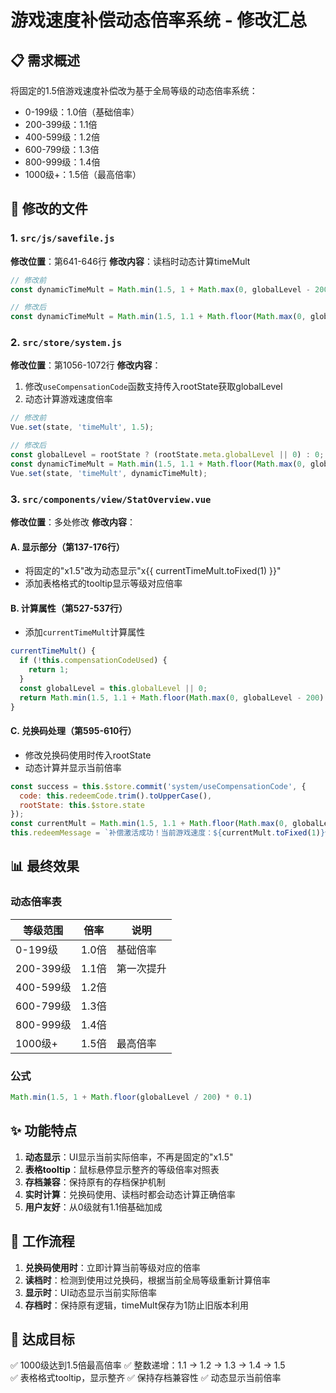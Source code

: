 # 游戏速度补偿动态倍率系统 - 修改汇总

## 📋 需求概述
将固定的1.5倍游戏速度补偿改为基于全局等级的动态倍率系统：
- 0-199级：1.0倍（基础倍率）
- 200-399级：1.1倍
- 400-599级：1.2倍
- 600-799级：1.3倍
- 800-999级：1.4倍
- 1000级+：1.5倍（最高倍率）

## 🔧 修改的文件

### 1. `src/js/savefile.js`
**修改位置**：第641-646行
**修改内容**：读档时动态计算timeMult
```javascript
// 修改前
const dynamicTimeMult = Math.min(1.5, 1 + Math.max(0, globalLevel - 200) * 0.1 / 200);

// 修改后  
const dynamicTimeMult = Math.min(1.5, 1.1 + Math.floor(Math.max(0, globalLevel - 200) / 200) * 0.1);
```

### 2. `src/store/system.js`
**修改位置**：第1056-1072行
**修改内容**：
1. 修改`useCompensationCode`函数支持传入rootState获取globalLevel
2. 动态计算游戏速度倍率
```javascript
// 修改前
Vue.set(state, 'timeMult', 1.5);

// 修改后
const globalLevel = rootState ? (rootState.meta.globalLevel || 0) : 0;
const dynamicTimeMult = Math.min(1.5, 1.1 + Math.floor(Math.max(0, globalLevel - 200) / 200) * 0.1);
Vue.set(state, 'timeMult', dynamicTimeMult);
```

### 3. `src/components/view/StatOverview.vue`
**修改位置**：多处修改
**修改内容**：

#### A. 显示部分（第137-176行）
- 将固定的"x1.5"改为动态显示"x{{ currentTimeMult.toFixed(1) }}"
- 添加表格格式的tooltip显示等级对应倍率

#### B. 计算属性（第527-537行）
- 添加`currentTimeMult`计算属性
```javascript
currentTimeMult() {
  if (!this.compensationCodeUsed) {
    return 1;
  }
  const globalLevel = this.globalLevel || 0;
  return Math.min(1.5, 1.1 + Math.floor(Math.max(0, globalLevel - 200) / 200) * 0.1);
}
```

#### C. 兑换码处理（第595-610行）
- 修改兑换码使用时传入rootState
- 动态计算并显示当前倍率
```javascript
const success = this.$store.commit('system/useCompensationCode', {
  code: this.redeemCode.trim().toUpperCase(),
  rootState: this.$store.state
});
const currentMult = Math.min(1.5, 1.1 + Math.floor(Math.max(0, globalLevel - 200) / 200) * 0.1);
this.redeemMessage = `补偿激活成功！当前游戏速度：${currentMult.toFixed(1)}倍`;
```

## 📊 最终效果

### 动态倍率表
| 等级范围 | 倍率 | 说明 |
|----------|------|------|
| 0-199级 | 1.0倍 | 基础倍率 |
| 200-399级 | 1.1倍 | 第一次提升 |
| 400-599级 | 1.2倍 | |
| 600-799级 | 1.3倍 | |
| 800-999级 | 1.4倍 | |
| 1000级+ | 1.5倍 | 最高倍率 |

### 公式
```javascript
Math.min(1.5, 1 + Math.floor(globalLevel / 200) * 0.1)
```

## ✨ 功能特点

1. **动态显示**：UI显示当前实际倍率，不再是固定的"x1.5"
2. **表格tooltip**：鼠标悬停显示整齐的等级倍率对照表
3. **存档兼容**：保持原有的存档保护机制
4. **实时计算**：兑换码使用、读档时都会动态计算正确倍率
5. **用户友好**：从0级就有1.1倍基础加成

## 🔄 工作流程

1. **兑换码使用时**：立即计算当前等级对应的倍率
2. **读档时**：检测到使用过兑换码，根据当前全局等级重新计算倍率
3. **显示时**：UI动态显示当前实际倍率
4. **存档时**：保持原有逻辑，timeMult保存为1防止旧版本利用

## 🎯 达成目标

✅ 1000级达到1.5倍最高倍率
✅ 整数递增：1.1 → 1.2 → 1.3 → 1.4 → 1.5  
✅ 表格格式tooltip，显示整齐
✅ 保持存档兼容性
✅ 动态显示当前倍率

